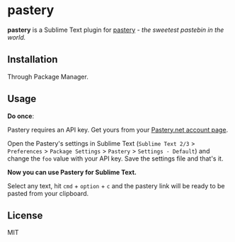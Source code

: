 # pastery

**pastery** is a Sublime Text plugin for [pastery][p] - *the sweetest pastebin in the world.*

## Installation

Through Package Manager.

## Usage

**Do once**:

Pastery requires an API key. Get yours from your [Pastery.net account page][account].

Open the Pastery's settings in Sublime Text (`Sublime Text 2/3` > `Preferences` > `Package Settings` > `Pastery` > `Settings - Default`) and change the `foo` value with your API key. Save the settings file and that's it.

**Now you can use Pastery for Sublime Text.**

Select any text, hit `cmd` + `option` + `c` and the pastery link will be ready to be pasted from your clipboard.

## License

MIT

[p]: http://pastery.net
[account]: https://www.pastery.net/account/
